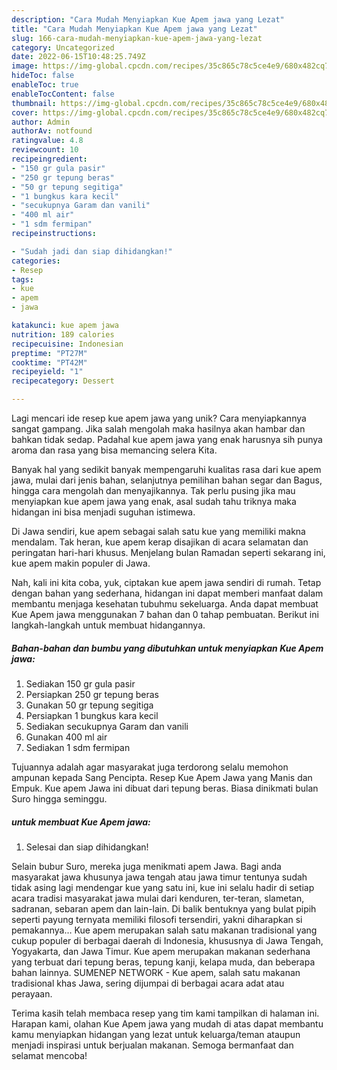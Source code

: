 ```yaml
---
description: "Cara Mudah Menyiapkan Kue Apem jawa yang Lezat"
title: "Cara Mudah Menyiapkan Kue Apem jawa yang Lezat"
slug: 166-cara-mudah-menyiapkan-kue-apem-jawa-yang-lezat
category: Uncategorized
date: 2022-06-15T10:48:25.749Z
image: https://img-global.cpcdn.com/recipes/35c865c78c5ce4e9/680x482cq70/kue-apem-jawa-foto-resep-utama.jpg
hideToc: false
enableToc: true
enableTocContent: false
thumbnail: https://img-global.cpcdn.com/recipes/35c865c78c5ce4e9/680x482cq70/kue-apem-jawa-foto-resep-utama.jpg
cover: https://img-global.cpcdn.com/recipes/35c865c78c5ce4e9/680x482cq70/kue-apem-jawa-foto-resep-utama.jpg
author: Admin
authorAv: notfound
ratingvalue: 4.8
reviewcount: 10
recipeingredient:
- "150 gr gula pasir"
- "250 gr tepung beras"
- "50 gr tepung segitiga"
- "1 bungkus kara kecil"
- "secukupnya Garam dan vanili"
- "400 ml air"
- "1 sdm fermipan"
recipeinstructions:

- "Sudah jadi dan siap dihidangkan!"
categories:
- Resep
tags:
- kue
- apem
- jawa

katakunci: kue apem jawa 
nutrition: 189 calories
recipecuisine: Indonesian
preptime: "PT27M"
cooktime: "PT42M"
recipeyield: "1"
recipecategory: Dessert

---
```





Lagi mencari ide resep kue apem jawa yang unik? Cara menyiapkannya sangat gampang. Jika salah mengolah maka hasilnya akan hambar dan bahkan tidak sedap. Padahal kue apem jawa yang enak harusnya sih punya aroma dan rasa yang bisa memancing selera Kita.





Banyak hal yang sedikit banyak mempengaruhi kualitas rasa dari kue apem jawa, mulai dari jenis bahan, selanjutnya pemilihan bahan segar dan Bagus, hingga cara mengolah dan menyajikannya. Tak perlu pusing jika mau menyiapkan kue apem jawa yang enak,      asal sudah tahu triknya maka hidangan ini bisa menjadi suguhan istimewa.














Di Jawa sendiri, kue apem sebagai salah satu kue yang memiliki makna mendalam. Tak heran, kue apem kerap disajikan di acara selamatan dan peringatan hari-hari khusus. Menjelang bulan Ramadan seperti sekarang ini, kue apem makin populer di Jawa.






Nah, kali ini kita coba, yuk, ciptakan kue apem jawa sendiri di rumah. Tetap dengan bahan yang sederhana, hidangan ini dapat memberi manfaat dalam membantu menjaga kesehatan tubuhmu sekeluarga. Anda dapat membuat Kue Apem jawa menggunakan 7 bahan dan 0 tahap pembuatan. Berikut ini langkah-langkah untuk membuat hidangannya.

<!--inarticleads1-->

##### Bahan-bahan dan bumbu yang dibutuhkan untuk menyiapkan Kue Apem jawa:

1. Sediakan 150 gr gula pasir
1. Persiapkan 250 gr tepung beras
1. Gunakan 50 gr tepung segitiga
1. Persiapkan 1 bungkus kara kecil
1. Sediakan secukupnya Garam dan vanili
1. Gunakan 400 ml air
1. Sediakan 1 sdm fermipan


Tujuannya adalah agar masyarakat juga terdorong selalu memohon ampunan kepada Sang Pencipta. Resep Kue Apem Jawa yang Manis dan Empuk. Kue apem Jawa ini dibuat dari tepung beras. Biasa dinikmati bulan Suro hingga seminggu. 

<!--inarticleads2-->

#####  untuk membuat Kue Apem jawa:


1. Selesai dan siap dihidangkan!

Selain bubur Suro, mereka juga menikmati apem Jawa. Bagi anda masyarakat jawa khusunya jawa tengah atau jawa timur tentunya sudah tidak asing lagi mendengar kue yang satu ini, kue ini selalu hadir di setiap acara tradisi masyarakat jawa mulai dari kenduren, ter-teran, slametan, sadranan, sebaran apem dan lain-lain. Di balik bentuknya yang bulat pipih seperti payung ternyata memiliki filosofi tersendiri, yakni diharapkan si pemakannya… Kue apem merupakan salah satu makanan tradisional yang cukup populer di berbagai daerah di Indonesia, khususnya di Jawa Tengah, Yogyakarta, dan Jawa Timur. Kue apem merupakan makanan sederhana yang terbuat dari tepung beras, tepung kanji, kelapa muda, dan beberapa bahan lainnya. SUMENEP NETWORK - Kue apem, salah satu makanan tradisional khas Jawa, sering dijumpai di berbagai acara adat atau perayaan. 

Terima kasih telah membaca resep yang tim kami tampilkan di halaman ini. Harapan kami, olahan Kue Apem jawa yang mudah di atas dapat membantu kamu menyiapkan hidangan yang lezat untuk keluarga/teman ataupun menjadi inspirasi untuk berjualan makanan. Semoga bermanfaat dan selamat mencoba!
